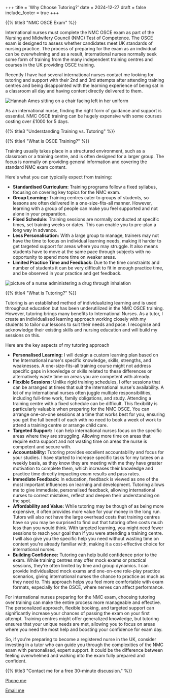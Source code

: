 +++
title = 'Why Choose Tutoring?'
date = 2024-12-27
draft = false
include_footer = true
+++

{{% title3 "NMC OSCE Exam" %}}

International nurses must complete the NMC OSCE exam as part of the Nursing and Midwifery Council (NMC) Test of Competence. The OSCE exam is designed to assess whether candidates meet UK standards of nursing practice. The process of preparing for the exam as an individual can be overwhelming and as a result, international nurses normally seek some form of training from the many independent training centres and courses in the UK providing OSCE training.

Recently I have had several international nurses contact me looking for tutoring and support with their 2nd and 3rd attempts after attending training centres and being disappointed with the learning experience of being sat in a classroom all day and having content directly delivered to them.

![Hannah Ames sitting on a chair facing left in her uniform](/images/picture-chair-left.jpg)

As an international nurse, finding the right form of guidance and support is essential. NMC OSCE training can be hugely expensive with some courses costing over £1000 for 5 days.
 
{{% title3 "Understanding Training vs. Tutoring" %}}

{{% title4 "What is OSCE Training?" %}}

Training usually takes place in a structured environment, such as a classroom or a training centre, and is often designed for a larger group. The focus is normally on providing general information and covering the standard NMC exam content.  

Here's what you can typically expect from training:

- **Standardised Curriculum:** Training programs follow a fixed syllabus, focusing on covering key topics for the NMC exam.
- **Group Learning:** Training centres cater to groups of students, so lessons are often delivered in a one-size-fits-all manner. However, learning with a group of people can make you feel supported and not alone in your preparation.
- **Fixed Schedule:** Training sessions are normally conducted at specific times, set training weeks or dates.  This can enable you to pre-plan a long way in advance.
- **Less Personalisation:** With a large group to manage, trainers may not have the time to focus on individual learning needs, making it harder to get targeted support for areas where you may struggle. It also means students have to move at the same pace through subjects with no opportunity to spend more time on weaker areas.
- **Limited Practice Time and Feedback:** Due to the time constraints and number of students it can be very difficult to fit in enough practice time, and be observed in your practice and get feedback.

![picture of a nurse administering a drug through inhalation](/images/picture-inhaled-med-side.jpg)
 
{{% title4 "What is Tutoring?" %}}

Tutoring is an established method of individualizing learning and is used throughout education but has been underutilized in the NMC OSCE training. However, tutoring brings many benefits to International Nurses. As a tutor, I create an individualised learning approach working closely with my students to tailor our lessons to suit their needs and pace. I recognise and acknowledge their existing skills and nursing education and will build my sessions on this.

Here are the key aspects of my  tutoring approach

- **Personalised Learning:** I will design a custom learning plan based on the International nurse's specific knowledge, skills, strengths, and weaknesses. A one-size-fits-all training course might not address specific gaps in knowledge or skills related to these differences or alternatively waste time on areas you are competent with already.
- **Flexible Sessions:** Unlike rigid training schedules, I offer sessions that can be arranged at times that suit the international nurse's availability. A lot of my international nurses often juggle multiple responsibilities, including full-time work, family obligations, and study. Attending a training centre with a fixed schedule can be difficult.  This flexibility is particularly valuable when preparing for the NMC OSCE. You can arrange one-on-one sessions at a time that works best for you, ensuring you get the full benefit of each with no need to book a week of work to attend a training centre or arrange child care.
- **Targeted Support:** I can help international nurses focus on the specific areas where they are struggling. Allowing more time on areas that require extra support and not wasting time on areas the nurse is competent and secure with.
- **Accountability:** Tutoring provides excellent accountability and focus for your studies. I have started to increase specific tasks for my tutees on a weekly basis, as they know they are meeting with me they have greater motivation to complete them, which increases their knowledge and practice time directly impacting exam results and pass rates.
- **Immediate Feedback:** In education, feedback is viewed as one of the most important influences on learning and development. Tutoring allows me to give immediate, personalised feedback, allowing international nurses to correct mistakes, reflect and deepen their understanding on the spot.
- **Affordability and Value:** While tutoring may be though of as being more expensive, it often provides more value for your money in the long run. Tutors will also not have the large overhead costs that training centres have so you may be surprised to find out that tutoring often costs much less than you would think. With targeted learning, you might need fewer sessions to reach your goal than if you were attending a training centre. I will also give you the specific help you need without wasting time on content you’re already familiar with, making it a cost-effective choice for international nurses.
- **Building Confidence:** Tutoring can help build confidence prior to the exam. While training centres may offer mock exams or practical sessions, they’re often limited by time and group dynamics. I can provide individualized mock exams and one-on-one role-play practice scenarios, giving international nurses the chance to practice as much as they need to. This approach helps you feel more comfortable with exam formats, especially for the OSCE, where nerves can affect performance.

For international nurses preparing for the NMC exam, choosing tutoring over training can make the entire process more manageable and effective. The personalized approach, flexible booking, and targeted support can significantly increase your chances of passing the exam on your first attempt. Training centres might offer generalized knowledge, but tutoring ensures that your unique needs are met, allowing you to focus on areas where you need the most help and boosting your confidence for exam day.

So, if you're preparing to become a registered nurse in the UK, consider investing in a tutor who can guide you through the complexities of the NMC exam with personalised, expert support. It could be the difference between feeling overwhelmed and walking into the exam fully prepared and confident.


{{% title3 "Contact me for a free 30-minute discussion." %}}

<div>
    <p class="has-text-centered mt-20">
      <a class="button cta is-large rounded secondary-btn raised" href="tel:+447855344484">
        Phone me
      </a>
    </p>
    <p class="has-text-centered mt-20">
      <a class="button cta is-large rounded secondary-btn raised" href="mailto:hannahlames@outlook.com">
        Email me
      </a>
</div>

